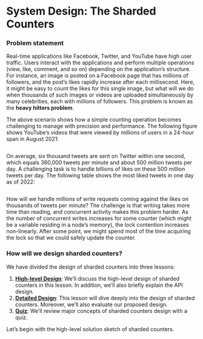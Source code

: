 # System Design: The Sharded Counters

### Problem statement <a href="#problem-statement-0" id="problem-statement-0"></a>

Real-time applications like Facebook, Twitter, and YouTube have high user traffic. Users interact with the applications and perform multiple operations (view, like, comment, and so on) depending on the application’s structure. For instance, an image is posted on a Facebook page that has millions of followers, and the post’s likes rapidly increase after each millisecond. Here, it might be easy to count the likes for this single image, but what will we do when thousands of such images or videos are uploaded simultaneously by many celebrities, each with millions of followers. This problem is known as the **heavy hitters problem**.

The above scenario shows how a simple counting operation becomes challenging to manage with precision and performance. The following figure shows YouTube’s videos that were viewed by millions of users in a 24-hour span in August 2021:

<figure><img src="https://kuweiguge.github.io/Grokking-Modern-System-Design-Interview-Gitbook/.gitbook/assets/Screenshot 2023-09-03 at 3.01.21 AM.png" alt=""><figcaption></figcaption></figure>

On average, six thousand tweets are sent on Twitter within one second, which equals 360,000 tweets per minute and about 500 million tweets per day. A challenging task is to handle billions of likes on these 500 million tweets per day. The following table shows the most liked tweets in one day as of 2022:

<figure><img src="https://kuweiguge.github.io/Grokking-Modern-System-Design-Interview-Gitbook/.gitbook/assets/Screenshot 2023-09-03 at 3.01.42 AM.png" alt=""><figcaption></figcaption></figure>

How will we handle millions of write requests coming against the likes on thousands of tweets per minute? The challenge is that writing takes more time than reading, and concurrent activity makes this problem harder. As the number of concurrent writes increases for some counter (which might be a variable residing in a node’s memory), the lock contention increases non-linearly. After some point, we might spend most of the time acquiring the lock so that we could safely update the counter.

### How will we design sharded counters? <a href="#how-will-we-design-sharded-counters-0" id="how-will-we-design-sharded-counters-0"></a>

We have divided the design of sharded counters into three lessons:

1. [**High-level Design**](high-level-design-of-sharded-counters.md): We’ll discuss the high-level design of sharded counters in this lesson. In addition, we’ll also briefly explain the API design.
2. [**Detailed Design**](detailed-design-of-sharded-counters.md): This lesson will dive deeply into the design of sharded counters. Moreover, we’ll also evaluate our proposed design.
3. [**Quiz**](quiz-on-the-sharded-counters-design.md): We’ll review major concepts of sharded counters design with a quiz.

Let’s begin with the high-level solution sketch of sharded counters.
